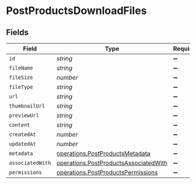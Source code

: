 # PostProductsDownloadFiles


## Fields

| Field                                                                                          | Type                                                                                           | Required                                                                                       | Description                                                                                    |
| ---------------------------------------------------------------------------------------------- | ---------------------------------------------------------------------------------------------- | ---------------------------------------------------------------------------------------------- | ---------------------------------------------------------------------------------------------- |
| `id`                                                                                           | *string*                                                                                       | :heavy_minus_sign:                                                                             | N/A                                                                                            |
| `fileName`                                                                                     | *string*                                                                                       | :heavy_minus_sign:                                                                             | N/A                                                                                            |
| `fileSize`                                                                                     | *number*                                                                                       | :heavy_minus_sign:                                                                             | N/A                                                                                            |
| `fileType`                                                                                     | *string*                                                                                       | :heavy_minus_sign:                                                                             | N/A                                                                                            |
| `url`                                                                                          | *string*                                                                                       | :heavy_minus_sign:                                                                             | N/A                                                                                            |
| `thumbnailUrl`                                                                                 | *string*                                                                                       | :heavy_minus_sign:                                                                             | N/A                                                                                            |
| `previewUrl`                                                                                   | *string*                                                                                       | :heavy_minus_sign:                                                                             | N/A                                                                                            |
| `content`                                                                                      | *string*                                                                                       | :heavy_minus_sign:                                                                             | N/A                                                                                            |
| `createdAt`                                                                                    | *number*                                                                                       | :heavy_minus_sign:                                                                             | N/A                                                                                            |
| `updatedAt`                                                                                    | *number*                                                                                       | :heavy_minus_sign:                                                                             | N/A                                                                                            |
| `metadata`                                                                                     | [operations.PostProductsMetadata](../../models/operations/postproductsmetadata.md)             | :heavy_minus_sign:                                                                             | N/A                                                                                            |
| `associatedWith`                                                                               | [operations.PostProductsAssociatedWith](../../models/operations/postproductsassociatedwith.md) | :heavy_minus_sign:                                                                             | N/A                                                                                            |
| `permissions`                                                                                  | [operations.PostProductsPermissions](../../models/operations/postproductspermissions.md)       | :heavy_minus_sign:                                                                             | N/A                                                                                            |